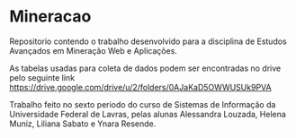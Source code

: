 # Mineracao
Repositorio contendo o trabalho desenvolvido para a disciplina  de Estudos Avançados em Mineração Web e Aplicações.

As tabelas usadas para coleta de dados podem ser encontradas no drive pelo seguinte link https://drive.google.com/drive/u/2/folders/0AJaKaD5OWWUSUk9PVA

Trabalho feito no sexto periodo do curso de Sistemas de Informação da Universidade Federal de Lavras, pelas alunas Alessandra Louzada, Helena Muniz, Liliana Sabato e Ynara Resende.
